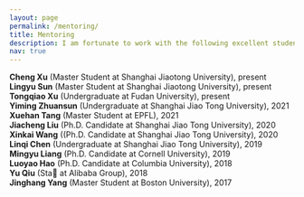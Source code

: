 ```yaml
---
layout: page
permalink: /mentoring/
title: Mentoring
description: I am fortunate to work with the following excellent students.
nav: true
---
```


**Cheng Xu** (Master Student at Shanghai Jiaotong University), present  
**Lingyu Sun** (Master Student at Shanghai Jiaotong University), present  
**Tongqiao Xu** (Undergraduate at Fudan  University), present  
**Yiming Zhuansun** (Undergraduate at Shanghai Jiao Tong University), 2021  
**Xuehan Tang** (Master Student at EPFL), 2021  
**Jiacheng Liu** (Ph.D. Candidate at Shanghai Jiao Tong University), 2020  
**Xinkai Wang** ((Ph.D. Candidate at Shanghai Jiao Tong University), 2020  
**Linqi Chen** (Undergraduate at Shanghai Jiao Tong University), 2019  
**Mingyu Liang** (Ph.D. Candidate at Cornell University), 2019  
**Luoyao Hao** (Ph.D. Candidate at Columbia University), 2018  
**Yu Qiu** (Sta at Alibaba Group), 2018  
**Jinghang Yang** (Master Student at Boston University), 2017  
